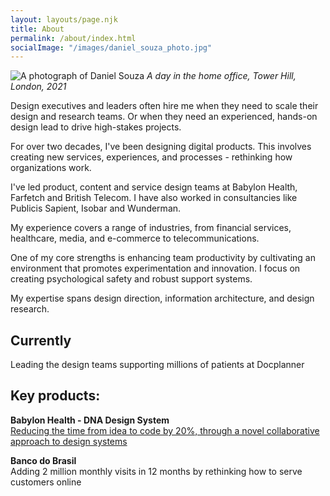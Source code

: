 ```yaml
---
layout: layouts/page.njk
title: About
permalink: /about/index.html
socialImage: "/images/daniel_souza_photo.jpg"
---
```

![A photograph of Daniel Souza](/images/daniel_souza_photo.jpg "A photograph of Daniel Souza ")
*A day in the home office, Tower Hill, London, 2021*

Design executives and leaders often hire me when they need to scale their design and research teams. Or when they need an experienced, hands-on design lead to drive high-stakes projects. 

For over two decades, I've been designing digital products. This involves creating new services, experiences, and processes - rethinking how organizations work.

I've led product, content and service design teams at Babylon Health, Farfetch and British Telecom. I have also worked in consultancies like Publicis Sapient, Isobar and Wunderman.

My experience covers a range of industries, from financial services, healthcare, media, and e-commerce to telecommunications.

One of my core strengths is enhancing team productivity by cultivating an environment that promotes experimentation and innovation. I focus on creating psychological safety and robust support systems.

My expertise spans design direction, information architecture, and design research. 


## Currently
Leading the design teams supporting millions of patients at Docplanner 

## Key products: 

**Babylon Health - DNA Design System** \
[Reducing the time from idea to code by 20%, through a novel collaborative approach to design systems](https://danielsouza.org/about/cases/babylon.html)

**Banco do Brasil** \
Adding 2 million monthly visits in 12 months by rethinking how to serve customers online  


